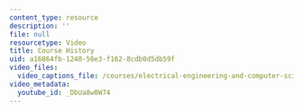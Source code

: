 ```yaml
---
content_type: resource
description: ''
file: null
resourcetype: Video
title: Course History
uid: a16864fb-1240-56e3-f162-8cdb0d5db59f
video_files:
  video_captions_file: /courses/electrical-engineering-and-computer-science/6-811-principles-and-practice-of-assistive-technology-fall-2014/instructor-insights/video-playlist/course-history/DbUa8w0W74.vtt
video_metadata:
  youtube_id: _DbUa8w0W74
---
```

